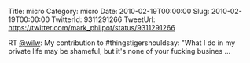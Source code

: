 Title: micro
Category: micro
Date: 2010-02-19T00:00:00
Slug: 2010-02-19T00:00:00
TwitterId: 9311291266
TweetUrl: https://twitter.com/mark_philpot/status/9311291266

RT [@wilw](https://twitter.com/wilw): My contribution to #thingstigershouldsay: "What I do in my private life may be shameful, but it's none of your fucking busines ...